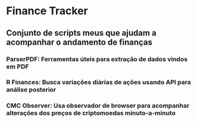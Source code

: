 # Finance Tracker
## Conjunto de scripts meus que ajudam a acompanhar o andamento de finanças

### ParserPDF: Ferramentas úteis para extração de dados vindos em PDF
### R Finances: Busca variações diárias de ações usando API para análise posterior
### CMC Observer: Usa observador de browser para acompanhar alterações dos preços de criptomoedas minuto-a-minuto  